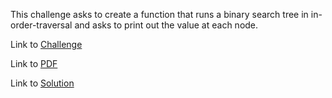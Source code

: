 This challenge asks to create a function that runs a binary search tree in in-order-traversal and asks to print out the value at each node.

Link to [Challenge](https://www.hackerrank.com/challenges/30-binary-trees/problem)

Link to [PDF](./binary_trees_traversal.pdf)

Link to [Solution](./order_traversal.py)
